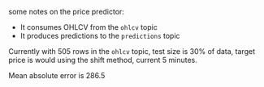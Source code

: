 some notes on the price predictor:

- It consumes OHLCV from the `ohlcv` topic
- It produces predictions to the `predictions` topic

Currently with 505 rows in the `ohlcv` topic, test size is 30% of data, target price is would using the shift method, current 5 minutes.

Mean absolute error is 286.5